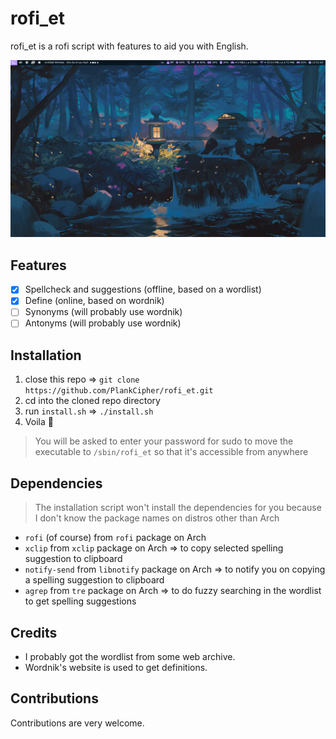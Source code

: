 # rofi_et

rofi_et is a rofi script with features to aid you with English.

![preview](./preview.gif)

## Features

- [x] Spellcheck and suggestions (offline, based on a wordlist)
- [x] Define (online, based on wordnik)
- [ ] Synonyms (will probably use wordnik)
- [ ] Antonyms (will probably use wordnik)

## Installation

1. close this repo => `git clone https://github.com/PlankCipher/rofi_et.git`
2. cd into the cloned repo directory
3. run `install.sh` => `./install.sh`
4. Voila 🎉

> You will be asked to enter your password for sudo to move the executable to `/sbin/rofi_et` so that it's accessible from anywhere

## Dependencies

> The installation script won't install the dependencies for you because I don't know the package names on distros other than Arch

- `rofi` (of course) from `rofi` package on Arch
- `xclip` from `xclip` package on Arch => to copy selected spelling suggestion to clipboard
- `notify-send` from `libnotify` package on Arch => to notify you on copying a spelling suggestion to clipboard
- `agrep` from `tre` package on Arch => to do fuzzy searching in the wordlist to get spelling suggestions

## Credits

- I probably got the wordlist from some web archive.
- Wordnik's website is used to get definitions.

## Contributions

Contributions are very welcome.
